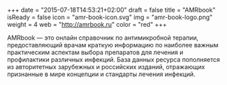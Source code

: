 +++
date = "2015-07-18T14:53:21+02:00"
draft = false
title = "AMRbook"
isReady = false
icon = "amr-book-icon.svg"
img = "amr-book-logo.png"
weight = 4
web = "http://amrbook.ru"
color = "red"
+++

AMRbook — это онлайн справочник по антимикробной терапии, предоставляющий врачам краткую информацию по наиболее важным практическим аспектам выбора препаратов для лечения и профилактики различных инфекций. База данных ресурса пополняется из авторитетных зарубежных и российских изданий, отражающих признанные в мире концепции и стандарты лечения инфекций.

